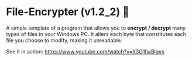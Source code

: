 # File-Encrypter (v1.2_2) 📂
A simple template of a program that allows you to **encrypt / decrypt** many types of files in your Windows PC. It alters each byte that constitutes each file you choose to modify, making it unreadable.

See it in action: https://www.youtube.com/watch?v=X3O1fwBlgvs

